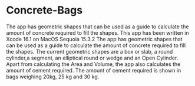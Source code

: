 # Concrete-Bags
The app has geometric shapes that can be used as a guide to calculate the amount of concrete required to fill the shapes.
This app has been written in Xcode 16.1 on MacOS Sequoia 15.3.2 The app has geometric shapes that can be used as a guide to calculate the amount of concrete required to fill the shapes. The current geometric shapes are a box or slab, a round cylinder,a segment, an elliptical round or wedge and an Open Cylinder. Apart from calculating the Area and Volume, the app also calculates the amount of cement required. The amount of cement required is shown in bags weighing 20kg, 25 kg and 30 kg.
